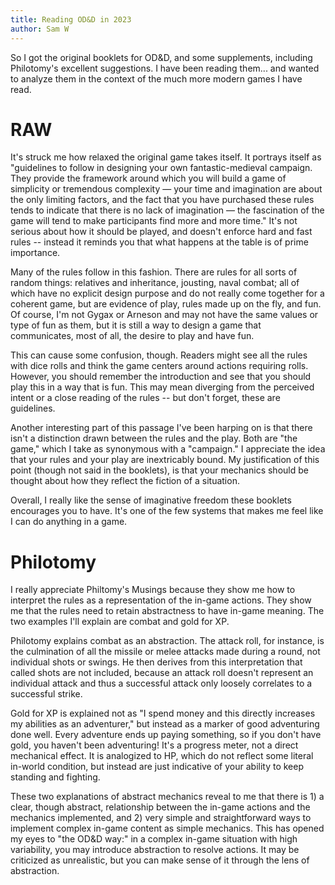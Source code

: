 ```yaml
---
title: Reading OD&D in 2023
author: Sam W
---
```



So I got the original booklets for OD&D, and some supplements, including Philotomy's excellent suggestions.
I have been reading them... and wanted to analyze them in the context of the much more modern games I have read.


# RAW

It's struck me how relaxed the original game takes itself. It portrays itself as "guidelines to follow in designing your own fantastic-medieval campaign. They provide the framework around which you will build a game of simplicity or tremendous complexity — your time and imagination are about the only limiting factors, and the fact that you have purchased these rules tends to indicate that there is no lack of imagination — the fascination of the game will tend to make participants find more and more time." It's not serious about how it should be played, and doesn't enforce hard and fast rules -- instead it reminds you that what happens at the table is of prime importance. 

Many of the rules follow in this fashion. There are rules for all sorts of random things: relatives and inheritance, jousting, naval combat; all of which have no explicit design purpose and do not really come together for a coherent game, but are evidence of play, rules made up on the fly, and fun. Of course, I'm not Gygax or Arneson and may not have the same values or type of fun as them, but it is still a way to design a game that communicates, most of all, the desire to play and have fun. 

This can cause some confusion, though. Readers might see all the rules with dice rolls and think the game centers around actions requiring rolls. However, you should remember the introduction and see that you should play this in a way that is fun. This may mean diverging from the perceived intent or a close reading of the rules -- but don't forget, these are guidelines.

Another interesting part of this passage I've been harping on is that there isn't a distinction drawn between the rules and the play. Both are "the game," which I take as synonymous with a "campaign." I appreciate the idea that your rules and your play are inextricably bound. My justification of this point (though not said in the booklets), is that your mechanics should be thought about how they reflect the fiction of a situation. 

Overall, I really like the sense of imaginative freedom these booklets encourages you to have. It's one of the few systems that makes me feel like I can do anything in a game.

# Philotomy

I really appreciate Philtomy's Musings because they show me how to interpret the rules as a representation of the in-game actions. They show me that the rules need to retain abstractness to have in-game meaning. The two examples I'll explain are combat and gold for XP. 

Philotomy explains combat as an abstraction. The attack roll, for instance, is the culmination of all the missile or melee attacks made during a round, not individual shots or swings. He then derives from this interpretation that called shots are not included, because an attack roll doesn't represent an individual attack and thus a successful attack only loosely correlates to a successful strike. 

Gold for XP is explained not as "I spend money and this directly increases my abilities as an adventurer," but instead as a marker of good adventuring done well. Every adventure ends up paying something, so if you don't have gold, you haven't been adventuring! It's a progress meter, not a direct mechanical effect. It is analogized to HP, which do not reflect some literal in-world condition, but instead are just indicative of your ability to keep standing and fighting.

These two explanations of abstract mechanics reveal to me that there is 1) a clear, though abstract, relationship between the in-game actions and the mechanics implemented, and 2) very simple and straightforward ways to implement complex in-game content as simple mechanics. This has opened my eyes to "the OD&D way:" in a complex in-game situation with high variability, you may introduce abstraction to resolve actions. It may be criticized as unrealistic, but you can make sense of it through the lens of abstraction.










